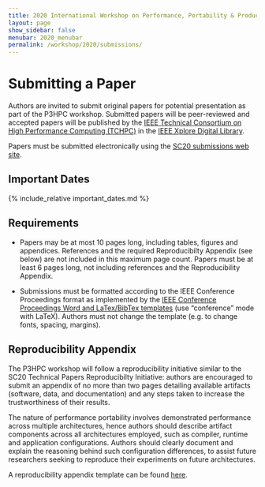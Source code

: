 ```yaml
---
title: 2020 International Workshop on Performance, Portability & Productivity in HPC
layout: page
show_sidebar: false
menubar: 2020_menubar
permalink: /workshop/2020/submissions/
---
```


# Submitting a Paper

Authors are invited to submit original papers for potential presentation as
part of the P3HPC workshop. Submitted papers will be peer-reviewed and accepted
papers will be published by
the [IEEE Technical Consortium on High Performance Computing (TCHPC)][TCHPC] in
the [IEEE Xplore Digital Library][IEEEXplore].

[TCHPC]: http://tc.computer.org/tchpc
[IEEEXplore]: https://ieeexplore.ieee.org/search/searchresult.jsp?newsearch=true&queryText=P3HPC

Papers must be submitted electronically using the [SC20 submissions web
site](https://submissions.supercomputing.org).

## Important Dates

{% include_relative important_dates.md %}

## Requirements

- Papers may be at most 10 pages long, including tables, figures and
  appendices. References and the required Reproducibilty Appendix (see below)
  are not included in this maximum page count. Papers must be at least 6 pages
  long, not including references and the Reproducibility Appendix.

- Submissions must be formatted according to the IEEE Conference Proceedings
  format as implemented by the [IEEE Conference Proceedings Word and
  LaTex/BibTex templates][templates] (use “conference” mode with LaTeX).
  Authors must not change the template (e.g. to change fonts, spacing,
  margins).

[templates]: https://www.ieee.org/conferences/publishing/templates.html

## Reproducibility Appendix

The P3HPC workshop will follow a reproducibility initiative similar to the SC20
Technical Papers Reproducibilty Initiative: authors are encouraged to submit an
appendix of no more than two pages detailing available artifacts (software,
data, and documentation) and any steps taken to increase the trustworthiness of
their results.

The nature of performance portability involves demonstrated performance across
multiple architectures, hence authors should describe artifact components
across all architectures employed, such as compiler, runtime and application
configurations. Authors should clearly document and explain the reasoning
behind such configuration differences, to assist future researchers seeking to
reproduce their experiments on future architectures.

A reproducibility appendix template can be found [here][reproducibility].

[reproducibility]: https://collegeville.github.io/sc-reproducibility/ArtifactDescriptionAppendixTemplate.html
